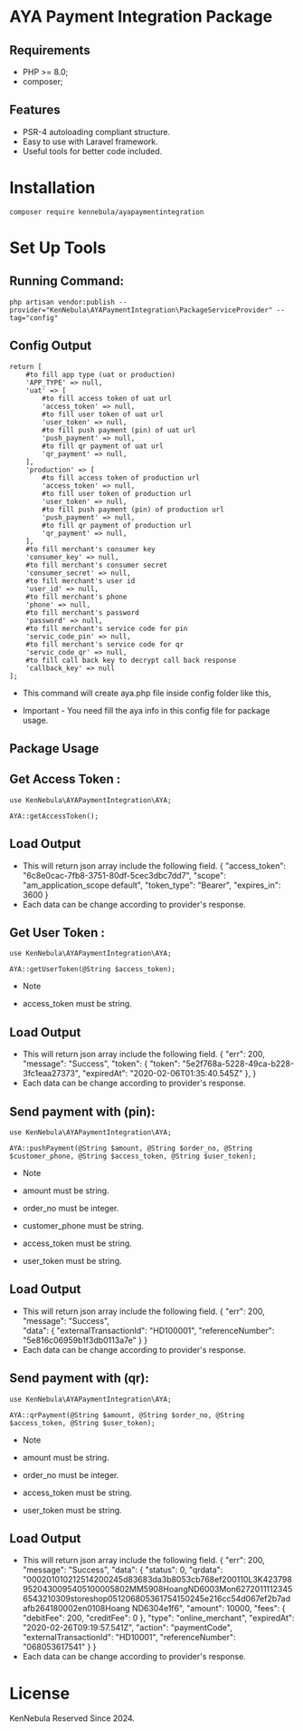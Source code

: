 AYA Payment Integration Package
============

<!-- [![Latest Stable Version](https://packagist.org/packages/kennebula/ayapaymentintegration)] -->

Requirements
------------

* PHP >= 8.0;
* composer;

Features
--------

* PSR-4 autoloading compliant structure.
* Easy to use with Laravel framework.
* Useful tools for better code included.

Installation
============

    composer require kennebula/ayapaymentintegration

Set Up Tools
============

Running Command:
--------------------------

    php artisan vendor:publish --provider="KenNebula\AYAPaymentIntegration\PackageServiceProvider" --tag="config"

Config Output
----------

    return [
        #to fill app type (uat or production)
        'APP_TYPE' => null,
        'uat' => [
            #to fill access token of uat url
            'access_token' => null,
            #to fill user token of uat url
            'user_token' => null,
            #to fill push payment (pin) of uat url
            'push_payment' => null,
            #to fill qr payment of uat url
            'qr_payment' => null,
        ],
        'production' => [
            #to fill access token of production url
            'access_token' => null,
            #to fill user token of production url
            'user_token' => null,
            #to fill push payment (pin) of production url
            'push_payment' => null,
            #to fill qr payment of production url
            'qr_payment' => null,
        ],
        #to fill merchant's consumer key
        'consumer_key' => null,
        #to fill merchant's consumer secret
        'consumer_secret' => null,
        #to fill merchant's user id
        'user_id' => null,
        #to fill merchant's phone
        'phone' => null,
        #to fill merchant's password
        'password' => null,
        #to fill merchant's service code for pin
        'servic_code_pin' => null,
        #to fill merchant's service code for qr
        'servic_code_qr' => null,
        #to fill call back key to decrypt call back response
        'callback_key' => null
    ];

* This command will create aya.php file inside config folder like this, 

* Important - You need fill the aya info in this config file for package usage.

Package Usage
------------

Get Access Token :
----------------

    use KenNebula\AYAPaymentIntegration\AYA;

    AYA::getAccessToken();

Load Output 
---------

* This will return json array include the following field.
        { 
            "access_token": "6c8e0cac-7fb8-3751-80df-5cec3dbc7dd7", 
            "scope": "am_application_scope default", 
            "token_type": "Bearer", 
            "expires_in": 3600 
        }     
* Each data can be change according to provider's response.

Get User Token :
----------------

    use KenNebula\AYAPaymentIntegration\AYA;

    AYA::getUserToken(@String $access_token);

* Note 

* access_token must be string.

Load Output 
---------

* This will return json array include the following field.
        { 
            "err": 200, 
            "message": "Success", 
            "token": { 
                "token": "5e2f768a-5228-49ca-b228-3fc1eaa27373", 
                "expiredAt": "2020-02-06T01:35:40.545Z" 
                }, 
        }   
* Each data can be change according to provider's response.

Send payment with (pin):
----------------

    use KenNebula\AYAPaymentIntegration\AYA;

    AYA::pushPayment(@String $amount, @String $order_no, @String $customer_phone, @String $access_token, @String $user_token);

* Note 

* amount must be string.
* order_no must be integer.
* customer_phone must be string.
* access_token must be string.
* user_token must be string.

Load Output 
---------

* This will return json array include the following field.
        { 
            "err": 200, 
            "message": "Success",  
            "data": { 
                "externalTransactionId": "HD100001", 
                "referenceNumber": "5e816c06959b1f3db0113a7e" 
            } 
        }    
* Each data can be change according to provider's response.

Send payment with (qr):
----------------

    use KenNebula\AYAPaymentIntegration\AYA;

    AYA::qrPayment(@String $amount, @String $order_no, @String $access_token, @String $user_token);

* Note 

* amount must be string.
* order_no must be integer.
* access_token must be string.
* user_token must be string.

Load Output 
---------

* This will return json array include the following field.
        { 
            "err": 200, 
            "message": "Success", 
            "data": { 
                "status": 0, 
                "qrdata":  "000201010212514200245d83683da3b8053cb768ef200110L3K4237989520430095405100005802MM5908HoangND6003Mon62720111123456543210309storeshop051206805361754150245e216cc54d067ef2b7adafb264180002en0108Hoang ND6304e1f6", 
                "amount": 10000, 
                "fees": { 
                    "debitFee": 200, 
                    "creditFee": 0 
                }, 
                "type": "online_merchant", 
                "expiredAt": "2020-02-26T09:19:57.541Z", 
                "action": "paymentCode", 
                "externalTransactionId": "HD10001", 
                "referenceNumber": "068053617541" 
                } 
            }    
* Each data can be change according to provider's response.

License
=======

KenNebula Reserved Since 2024.